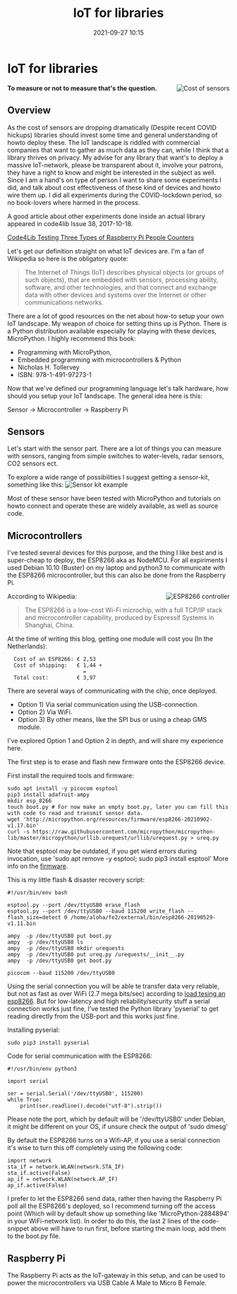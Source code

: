 ﻿---
layout: post
title: IoT for libraries
date: '2021-09-27 10:15'
excerpt: IoT for libraries
comments: false
---

IoT for libraries
=================

<img align="right" src="https://s3.eu-central-1.amazonaws.com/centaur-wp/econsultancy/prod/content/uploads/archive/images/resized/0008/6869/atlas_bjsmcfal_2x-blog-flyer.png" alt="Cost of sensors">

**To measure or not to measure that's the question.**

Overview
--------

As the cost of sensors are dropping dramatically (Despite recent COVID hickups) libraries should invest some time and general understanding of howto deploy these. The IoT landscape is riddled with commercial companies that want to gather as much data as they can, while I think that a library thrives on privacy. My advise for any library that want's to deploy a massive IoT-network, please be transparent about it, involve your patrons, they have a right to know and might be interested in the subject as well. Since I am a hand's on type of person I want to share some experiments I did, and talk about cost effectiveness of these kind of devices and howto wire them up. I did all experiments during the COVID-lockdown period, so no book-lovers where harmed in the process.

A good article about other experiments done inside an actual library appeared in code4lib Issue 38, 2017-10-18.

[Code4Lib Testing Three Types of Raspberry Pi People Counters](https://journal.code4lib.org/articles/12947)

Let's get our definition straight on what IoT devices are. I'm a fan of Wikipedia so here is the obligatory quote:

> The Internet of Things (IoT) describes physical objects (or groups of such objects), that are embedded with sensors, processing ability, software, and other technologies, and that connect and exchange data with other devices and systems over the Internet or other communications networks.

There are a lot of good resources on the net about how-to setup your own IoT landscape. My weapon of choice for setting thins up is Python. There is a Python distribution available especially for playing with these devices, MicroPython. I highly recommend this book:

- Programming with MicroPython,
- Embedded programming with microcontrollers & Python
- Nicholas H. Tollervey
- ISBN: 978-1-491-97273-1

Now that we've defined our programming language let's talk hardware, how should you setup your IoT landscape.
The general idea here is this:

Sensor -> Microcontroller -> Raspberry Pi

Sensors
-------
Let's start with the sensor part. There are a lot of things you can measure with sensors, ranging from simple switches to water-levels, radar sensors, CO2 sensors ect.

To explore a wide range of possibilities I suggest getting a sensor-kit, something like this:
![Sensor kit example](sensor-kit.jpg)

Most of these sensor have been tested with MicroPython and tutorials on howto connect and operate these are widely available, as well as source code.

Microcontrollers
----------------
I've tested several devices for this purpose, and the thing I like best and is super-cheap to deploy, the ESP8266 aka as NodeMCU.
For all expiriments I used Debian 10.10 (Buster) on my laptop and python3 to communicate with the ESP8266 microcontroller, but this can also be done from the Raspberry Pi.

<img src="esp8266.png" align="right" alt="ESP8266 controller">

According to Wikipedia: 

> The ESP8266 is a low-cost Wi-Fi microchip, with a full TCP/IP stack and microcontroller capability, produced by Espressif Systems in Shanghai, China. 

At the time of writing this blog, getting one module will cost you (In the Netherlands):

```
  Cost of an ESP8266: € 2,53
  Cost of shipping:   € 1,44 +
                        =
  Total cost:         € 3,97
```

There are several ways of communicating with the chip, once deployed.

- Option 1) Via serial communication using the USB-connection.
- Option 2) Via WiFi.
- Option 3) By other means, like the SPI bus or using a cheap GMS module.

I've explored Option 1 and Option 2 in depth, and will share my experience here.

The first step is to erase and flash new firmware onto the ESP8266 device.

First install the required tools and firmware:
```
sudo apt install -y picocom esptool 
pip3 install adafruit-ampy
mkdir esp_8266
touch boot.py # For now make an empty boot.py, later you can fill this with code to read and transmit sensor data.
wget 'http://micropython.org/resources/firmware/esp8266-20210902-v1.17.bin'
curl -s https://raw.githubusercontent.com/micropython/micropython-lib/master/micropython/urllib.urequest/urllib/urequest.py > ureq.py
```

Note that esptool may be outdated, if you get wierd errors during invocation, use 'sudo apt remove -y esptool; sudo pip3 install esptool'
More info on the [firmware](http://micropython.org/download/esp8266/).

This is my little flash & disaster recovery script:
```
#!/usr/bin/env bash

esptool.py --port /dev/ttyUSB0 erase_flash
esptool.py --port /dev/ttyUSB0 --baud 115200 write_flash --flash_size=detect 0 /home/aloha/fe2/external/bin/esp8266-20190529-v1.11.bin 

ampy  -p /dev/ttyUSB0 put boot.py
ampy  -p /dev/ttyUSB0 ls
ampy  -p /dev/ttyUSB0 mkdir urequests
ampy  -p /dev/ttyUSB0 put ureq.py /urequests/__init__.py
ampy  -p /dev/ttyUSB0 get boot.py

picocom --baud 115200 /dev/ttyUSB0
```

Using the serial connection you will be able te transfer data very reliable, but not as fast as over WiFi (2.7 mega bits/sec) according to [load tesing an esp8266](https://arunoda.me/blog/load-testing-an-esp8266).
But for low-latency and high reliability/security stuff a serial connection works just fine, I've tested the Python library 'pyserial' to get reading directly from the USB-port and this works just fine.

Installing pyserial:
```
sudo pip3 install pyserial
```

Code for serial communication with the ESP8266:
```
#!/usr/bin/env python3

import serial

ser = serial.Serial('/dev/ttyUSB0', 115200)
while True:
    print(ser.readline().decode("utf-8").strip())
```

Please note the port, which by default will be '/dev/ttyUSB0' under Debian, it might be different on your OS, if unsure check the output of 'sudo dmesg'

By default the ESP8266 turns on a Wifi-AP, if you use a serial connection it's wise to turn this off completely using the following code:
```
import network
sta_if = network.WLAN(network.STA_IF)
sta_if.active(False)
ap_if = network.WLAN(network.AP_IF)
ap_if.active(False)
```

I prefer to let the ESP8266 send data, rather then having the Raspberry Pi poll all the ESP8266's deployed, so I recommend turning off the access point (Which will by default show up something like 'MicroPython-2884894' in your WiFi-network list).
In order to do this, the last 2 lines of the code-snippet above will have to run first, before starting the main loop, add them to the boot.py file.

Raspberry Pi
------------
The Raspberry Pi acts as the IoT-gateway in this setup, and can be used to power the microcontrollers via USB Cable A Male to Micro B Female.
